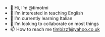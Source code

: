 - 👋 Hi, I’m @timotmi
- 👀 I’m interested in teaching English
- 🌱 I’m currently learning Italian
- 💞️ I’m looking to collaborate on most things
- 📫 How to reach me timbizz1@yahoo.co.uk

<!---
timotmi/timotmi is a ✨ special ✨ repository because its `README.md` (this file) appears on your GitHub profile.
You can click the Preview link to take a look at your changes.
--->
